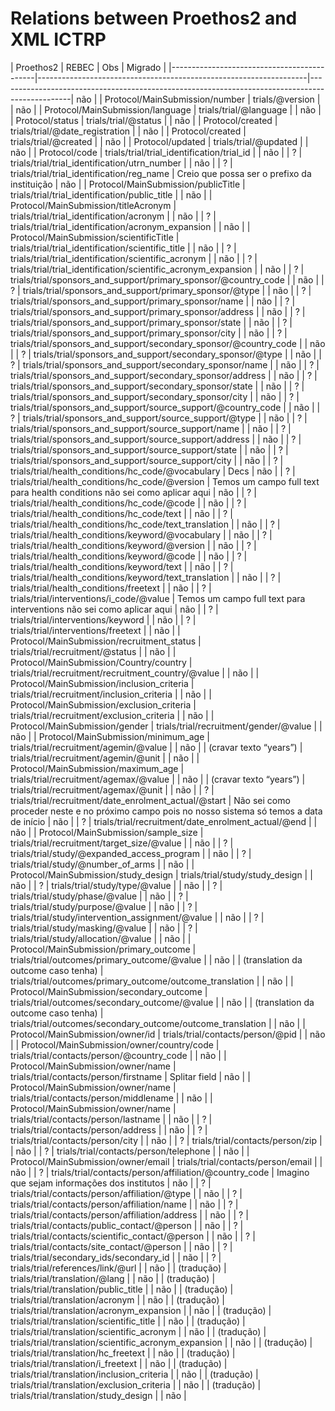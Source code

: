 Relations between Proethos2 and XML ICTRP
=========================================


| Proethos2                                  | REBEC                                                             | Obs                                                                                            | Migrado |
|--------------------------------------------|-------------------------------------------------------------------|------------------------------------------------------------------------------------------------| não     |
| Protocol/MainSubmission/number             | trials/@version                                                   |                                                                                                | não     |
| Protocol/MainSubmission/language           | trials/trial/@language                                            |                                                                                                | não     |
| Protocol/status                            | trials/trial/@status                                              |                                                                                                | não     |
| Protocol/created                           | trials/trial/@date_registration                                   |                                                                                                | não     |
| Protocol/created                           | trials/trial/@created                                             |                                                                                                | não     |
| Protocol/updated                           | trials/trial/@updated                                             |                                                                                                | não     |
| Protocol/code                              | trials/trial/trial_identification/trial_id                        |                                                                                                | não     |
| ?                                          | trials/trial/trial_identification/utrn_number                     |                                                                                                | não     |
| ?                                          | trials/trial/trial_identification/reg_name                        | Creio que possa ser o prefixo da instituição                                                   | não     |
| Protocol/MainSubmission/publicTitle        | trials/trial/trial_identification/public_title                    |                                                                                                | não     |
| Protocol/MainSubmission/titleAcronym       | trials/trial/trial_identification/acronym                         |                                                                                                | não     |
| ?                                          | trials/trial/trial_identification/acronym_expansion               |                                                                                                | não     |
| Protocol/MainSubmission/scientificTitle    | trials/trial/trial_identification/scientific_title                |                                                                                                | não     |
| ?                                          | trials/trial/trial_identification/scientific_acronym              |                                                                                                | não     |
| ?                                          | trials/trial/trial_identification/scientific_acronym_expansion    |                                                                                                | não     |
| ?                                          | trials/trial/sponsors_and_support/primary_sponsor/@country_code   |                                                                                                | não     |
| ?                                          | trials/trial/sponsors_and_support/primary_sponsor/@type           |                                                                                                | não     |
| ?                                          | trials/trial/sponsors_and_support/primary_sponsor/name            |                                                                                                | não     |
| ?                                          | trials/trial/sponsors_and_support/primary_sponsor/address         |                                                                                                | não     |
| ?                                          | trials/trial/sponsors_and_support/primary_sponsor/state           |                                                                                                | não     |
| ?                                          | trials/trial/sponsors_and_support/primary_sponsor/city            |                                                                                                | não     |
| ?                                          | trials/trial/sponsors_and_support/secondary_sponsor/@country_code |                                                                                                | não     |
| ?                                          | trials/trial/sponsors_and_support/secondary_sponsor/@type         |                                                                                                | não     |
| ?                                          | trials/trial/sponsors_and_support/secondary_sponsor/name          |                                                                                                | não     |
| ?                                          | trials/trial/sponsors_and_support/secondary_sponsor/address       |                                                                                                | não     |
| ?                                          | trials/trial/sponsors_and_support/secondary_sponsor/state         |                                                                                                | não     |
| ?                                          | trials/trial/sponsors_and_support/secondary_sponsor/city          |                                                                                                | não     |
| ?                                          | trials/trial/sponsors_and_support/source_support/@country_code    |                                                                                                | não     |
| ?                                          | trials/trial/sponsors_and_support/source_support/@type            |                                                                                                | não     |
| ?                                          | trials/trial/sponsors_and_support/source_support/name             |                                                                                                | não     |
| ?                                          | trials/trial/sponsors_and_support/source_support/address          |                                                                                                | não     |
| ?                                          | trials/trial/sponsors_and_support/source_support/state            |                                                                                                | não     |
| ?                                          | trials/trial/sponsors_and_support/source_support/city             |                                                                                                | não     |
| ?                                          | trials/trial/health_conditions/hc_code/@vocabulary                | Decs                                                                                           | não     |
| ?                                          | trials/trial/health_conditions/hc_code/@version                   | Temos um campo full text para health conditions não sei como aplicar aqui                      | não     |
| ?                                          | trials/trial/health_conditions/hc_code/@code                      |                                                                                                | não     |
| ?                                          | trials/trial/health_conditions/hc_code/text                       |                                                                                                | não     |
| ?                                          | trials/trial/health_conditions/hc_code/text_translation           |                                                                                                | não     |
| ?                                          | trials/trial/health_conditions/keyword/@vocabulary                |                                                                                                | não     |
| ?                                          | trials/trial/health_conditions/keyword/@version                   |                                                                                                | não     |
| ?                                          | trials/trial/health_conditions/keyword/@code                      |                                                                                                | não     |
| ?                                          | trials/trial/health_conditions/keyword/text                       |                                                                                                | não     |
| ?                                          | trials/trial/health_conditions/keyword/text_translation           |                                                                                                | não     |
| ?                                          | trials/trial/health_conditions/freetext                           |                                                                                                | não     |
| ?                                          | trials/trial/interventions/i_code/@value                          | Temos um campo full text para interventions não sei como aplicar aqui                          | não     |
| ?                                          | trials/trial/interventions/keyword                                |                                                                                                | não     |
| ?                                          | trials/trial/interventions/freetext                               |                                                                                                | não     |
| Protocol/MainSubmission/recruitment_status | trials/trial/recruitment/@status                                  |                                                                                                | não     |
| Protocol/MainSubmission/Country/country    | trials/trial/recruitment/recruitment_country/@value               |                                                                                                | não     |
| Protocol/MainSubmission/inclusion_criteria | trials/trial/recruitment/inclusion_criteria                       |                                                                                                | não     |
| Protocol/MainSubmission/exclusion_criteria | trials/trial/recruitment/exclusion_criteria                       |                                                                                                | não     |
| Protocol/MainSubmission/gender             | trials/trial/recruitment/gender/@value                            |                                                                                                | não     |
| Protocol/MainSubmission/minimum_age        | trials/trial/recruitment/agemin/@value                            |                                                                                                | não     |
| (cravar texto “years”)                     | trials/trial/recruitment/agemin/@unit                             |                                                                                                | não     |
| Protocol/MainSubmission/maximum_age        | trials/trial/recruitment/agemax/@value                            |                                                                                                | não     |
| (cravar texto “years”)                     | trials/trial/recruitment/agemax/@unit                             |                                                                                                | não     |
| ?                                          | trials/trial/recruitment/date_enrolment_actual/@start             | Não sei como proceder neste e no próximo campo pois no nosso sistema só temos a data de início | não     |
| ?                                          | trials/trial/recruitment/date_enrolment_actual/@end               |                                                                                                | não     |
| Protocol/MainSubmission/sample_size        | trials/trial/recruitment/target_size/@value                       |                                                                                                | não     |
| ?                                          | trials/trial/study/@expanded_access_program                       |                                                                                                | não     |
| ?                                          | trials/trial/study/@number_of_arms                                |                                                                                                | não     |
| Protocol/MainSubmission/study_design       | trials/trial/study/study_design                                   |                                                                                                | não     |
| ?                                          | trials/trial/study/type/@value                                    |                                                                                                | não     |
| ?                                          | trials/trial/study/phase/@value                                   |                                                                                                | não     |
| ?                                          | trials/trial/study/purpose/@value                                 |                                                                                                | não     |
| ?                                          | trials/trial/study/intervention_assignment/@value                 |                                                                                                | não     |
| ?                                          | trials/trial/study/masking/@value                                 |                                                                                                | não     |
| ?                                          | trials/trial/study/allocation/@value                              |                                                                                                | não     |
| Protocol/MainSubmission/primary_outcome    | trials/trial/outcomes/primary_outcome/@value                      |                                                                                                | não     |
| (translation da outcome caso tenha)        | trials/trial/outcomes/primary_outcome/outcome_translation         |                                                                                                | não     |
| Protocol/MainSubmission/secondary_outcome  | trials/trial/outcomes/secondary_outcome/@value                    |                                                                                                | não     |
| (translation da outcome caso tenha)        | trials/trial/outcomes/secondary_outcome/outcome_translation       |                                                                                                | não     |
| Protocol/MainSubmission/owner/id           | trials/trial/contacts/person/@pid                                 |                                                                                                | não     |
| Protocol/MainSubmission/owner/country/code | trials/trial/contacts/person/@country_code                        |                                                                                                | não     |
| Protocol/MainSubmission/owner/name         | trials/trial/contacts/person/firstname                            | Splitar field                                                                                  | não     |
| Protocol/MainSubmission/owner/name         | trials/trial/contacts/person/middlename                           |                                                                                                | não     |
| Protocol/MainSubmission/owner/name         | trials/trial/contacts/person/lastname                             |                                                                                                | não     |
| ?                                          | trials/trial/contacts/person/address                              |                                                                                                | não     |
| ?                                          | trials/trial/contacts/person/city                                 |                                                                                                | não     |
| ?                                          | trials/trial/contacts/person/zip                                  |                                                                                                | não     |
| ?                                          | trials/trial/contacts/person/telephone                            |                                                                                                | não     |
| Protocol/MainSubmission/owner/email        | trials/trial/contacts/person/email                                |                                                                                                | não     |
| ?                                          | trials/trial/contacts/person/affiliation/@country_code            | Imagino que sejam informações dos institutos                                                   | não     |
| ?                                          | trials/trial/contacts/person/affiliation/@type                    |                                                                                                | não     |
| ?                                          | trials/trial/contacts/person/affiliation/name                     |                                                                                                | não     |
| ?                                          | trials/trial/contacts/person/affiliation/address                  |                                                                                                | não     |
| ?                                          | trials/trial/contacts/public_contact/@person                      |                                                                                                | não     |
| ?                                          | trials/trial/contacts/scientific_contact/@person                  |                                                                                                | não     |
| ?                                          | trials/trial/contacts/site_contact/@person                        |                                                                                                | não     |
| ?                                          | trials/trial/secondary_ids/secondary_id                           |                                                                                                | não     |
| ?                                          | trials/trial/references/link/@url                                 |                                                                                                | não     |
| (tradução)                                 | trials/trial/translation/@lang                                    |                                                                                                | não     |
| (tradução)                                 | trials/trial/translation/public_title                             |                                                                                                | não     |
| (tradução)                                 | trials/trial/translation/acronym                                  |                                                                                                | não     |
| (tradução)                                 | trials/trial/translation/acronym_expansion                        |                                                                                                | não     |
| (tradução)                                 | trials/trial/translation/scientific_title                         |                                                                                                | não     |
| (tradução)                                 | trials/trial/translation/scientific_acronym                       |                                                                                                | não     |
| (tradução)                                 | trials/trial/translation/scientific_acronym_expansion             |                                                                                                | não     |
| (tradução)                                 | trials/trial/translation/hc_freetext                              |                                                                                                | não     |
| (tradução)                                 | trials/trial/translation/i_freetext                               |                                                                                                | não     |
| (tradução)                                 | trials/trial/translation/inclusion_criteria                       |                                                                                                | não     |
| (tradução)                                 | trials/trial/translation/exclusion_criteria                       |                                                                                                | não     |
| (tradução)                                 | trials/trial/translation/study_design                             |                                                                                                | não     |
